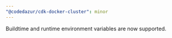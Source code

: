 ```yaml
---
"@codedazur/cdk-docker-cluster": minor
---
```


Buildtime and runtime environment variables are now supported.
